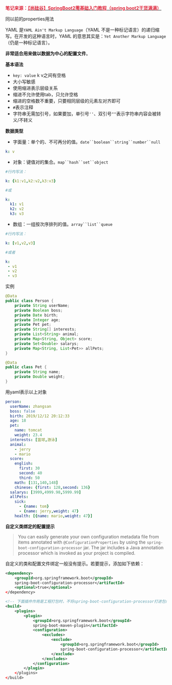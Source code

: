 **<font style="color:#DF2A3F;">笔记来源：</font>**[**<font style="color:#DF2A3F;">【尚硅谷】SpringBoot2零基础入门教程（spring boot2干货满满）</font>**](https://www.bilibili.com/video/BV19K4y1L7MT/?spm_id_from=333.337.search-card.all.click&vd_source=e8046ccbdc793e09a75eb61fe8e84a30)

**<font style="color:#DF2A3F;"></font>**

同以前的properties用法

YAML 是`YAML Ain't Markup Language`（YAML 不是一种标记语言）的递归缩写。在开发的这种语言时，YAML 的意思其实是：`Yet Another Markup Language`（仍是一种标记语言）。

**非常适合用来做以数据为中心的配置文件**。



**基本语法**

+ `key: value` k v之间有空格
+ 大小写敏感
+ 使用缩进表示层级关系
+ 缩进不允许使用tab，只允许空格
+ 缩进的空格数不重要，只要相同层级的元素左对齐即可
+ `#`表示注释
+ 字符串无需加引号，如果要加，单引号`''`、双引号`""`表示字符串内容会被转义/不转义



**数据类型**

+ 字面量：单个的、不可再分的值。`date``boolean``string``number``null`

```yaml
k: v
```

+ 对象：键值对的集合。`map``hash``set``object`

```yaml
#行内写法：  

k: {k1:v1,k2:v2,k3:v3}

#或

k: 
  k1: v1
  k2: v2
  k3: v3
```

+ 数组：一组按次序排列的值。`array``list``queue`

```yaml
#行内写法：  

k: [v1,v2,v3]

#或者

k:
 - v1
 - v2
 - v3
```



实例

```java
@Data
public class Person {
    private String userName;
    private Boolean boss;
    private Date birth;
    private Integer age;
    private Pet pet;
    private String[] interests;
    private List<String> animal;
    private Map<String, Object> score;
    private Set<Double> salarys;
    private Map<String, List<Pet>> allPets;
}

@Data
public class Pet {
    private String name;
    private Double weight;
}
```



用yaml表示以上对象

```yaml
person:
  userName: zhangsan
  boss: false
  birth: 2019/12/12 20:12:33
  age: 18
  pet: 
    name: tomcat
    weight: 23.4
  interests: [篮球,游泳]
  animal: 
    - jerry
    - mario
  score:
    english: 
      first: 30
      second: 40
      third: 50
    math: [131,140,148]
    chinese: {first: 128,second: 136}
  salarys: [3999,4999.98,5999.99]
  allPets:
    sick:
      - {name: tom}
      - {name: jerry,weight: 47}
    health: [{name: mario,weight: 47}]
```

**自定义类绑定的配置提示**

> You can easily generate your own configuration metadata file from items annotated with `@ConfigurationProperties` by using the `spring-boot-configuration-processor` jar. The jar includes a Java annotation processor which is invoked as your project is compiled.
>

自定义的类和配置文件绑定一般没有提示。若要提示，添加如下依赖：

```xml
<dependency>
    <groupId>org.springframework.boot</groupId>
    spring-boot-configuration-processor</artifactId>
    <optional>true</optional>
</dependency>

<!-- 下面插件作用是工程打包时，不将spring-boot-configuration-processor打进包内，让其只在编码的时候有用 -->
<build>
    <plugins>
        <plugin>
            <groupId>org.springframework.boot</groupId>
            spring-boot-maven-plugin</artifactId>
            <configuration>
                <excludes>
                    <exclude>
                        <groupId>org.springframework.boot</groupId>
                        spring-boot-configuration-processor</artifactId>
                    </exclude>
                </excludes>
            </configuration>
        </plugin>
    </plugins>
</build>
```



